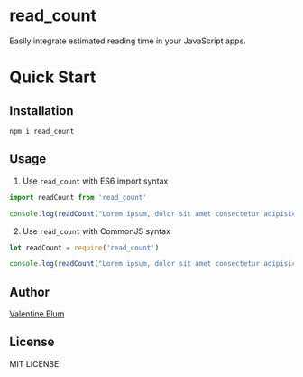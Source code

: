 # read_count

Easily integrate estimated reading time in your JavaScript apps.

# Quick Start

## Installation

```shell
npm i read_count
```

## Usage

1. Use `read_count` with ES6 import syntax

```javascript
import readCount from 'read_count'

console.log(readCount("Lorem ipsum, dolor sit amet consectetur adipisicing elit.")) // ⇨ '4 seconds'
```

2. Use `read_count` with CommonJS syntax

```javascript
let readCount = require('read_count')

console.log(readCount("Lorem ipsum, dolor sit amet consectetur adipisicing elit.")) // ⇨ '4 seconds'
```

## Author

[Valentine Elum](https://twitter.com/vahlcode)

## License

MIT LICENSE
